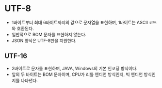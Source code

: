 # UTF-8
- 1바이트부터 최대 6바이트까지의 값으로 문자열을 표현하며, 1바이트는 ASCII 코드와 호환된다.
- 일반적으로 BOM 문자를 표현하지 않는다.
- JSON 양식은 UTF-8만을 지원한다.

## UTF-16
- 2바이트로 문자를 표현하며, JAVA, Windows의 기본 인코딩 방식이다.
- 앞의 두 바이트는 BOM 문자이며, CPU가 리틀 엔디언 방식인지, 빅 엔디언 방식인지를 나타낸다.
